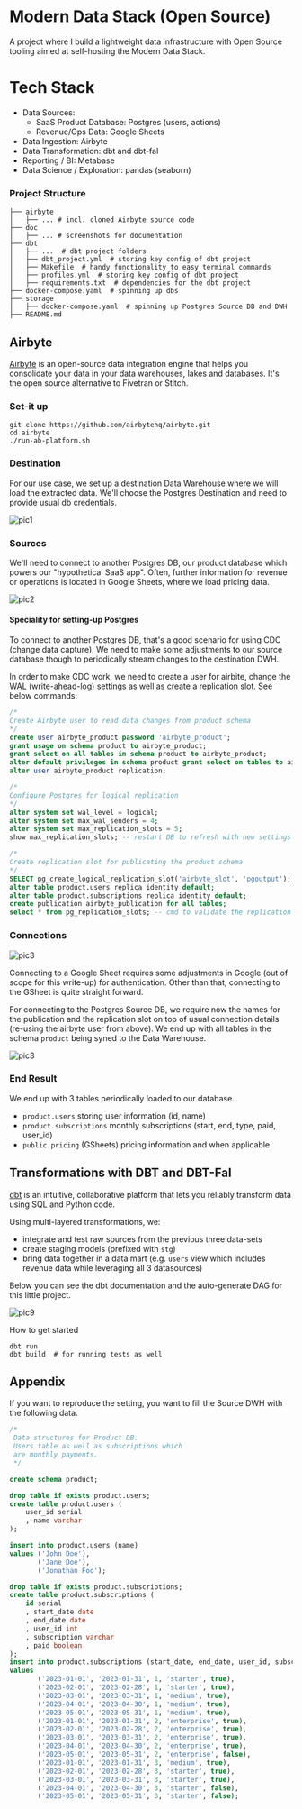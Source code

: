 # Modern Data Stack (Open Source)
A project where I build a lightweight data infrastructure with Open Source tooling aimed at self-hosting the Modern Data Stack.

# Tech Stack
* Data Sources:
  * SaaS Product Database: Postgres (users, actions)
  * Revenue/Ops Data: Google Sheets
* Data Ingestion: Airbyte
* Data Transformation: dbt and dbt-fal
* Reporting / BI: Metabase
* Data Science / Exploration: pandas (seaborn)


### Project Structure
```
├── airbyte
│   ├── ... # incl. cloned Airbyte source code
├── doc
│   ├── ... # screenshots for documentation
├── dbt
│   ├── ...  # dbt project folders
│   ├── dbt_project.yml  # storing key config of dbt project
│   ├── Makefile  # handy functionality to easy terminal commands
│   ├── profiles.yml  # storing key config of dbt project
│   ├── requirements.txt  # dependencies for the dbt project
├── docker-compose.yaml  # spinning up dbs
├── storage
│   ├── docker-compose.yaml  # spinning up Postgres Source DB and DWH
├── README.md
```

## Airbyte
[Airbyte](https://airbyte.com/) is an open-source data integration engine that helps you consolidate your data in your data warehouses, lakes and databases. It's the open source alternative to Fivetran or Stitch.

### Set-it up
```shell
git clone https://github.com/airbytehq/airbyte.git
cd airbyte
./run-ab-platform.sh
```

### Destination

For our use case, we set up a destination Data Warehouse where we will load the extracted data. We'll choose the Postgres Destination and need to provide usual db credentials. 

![pic1](doc/airbyte/destinations.png "Destinations")

### Sources
We'll need to connect to another Postgres DB, our product database which powers our "hypothetical SaaS app". Often, further information for revenue or operations is located in Google Sheets, where we load pricing data.

![pic2](doc/airbyte/sources.png "Sources")


#### Speciality for setting-up Postgres
To connect to another Postgres DB, that's a good scenario for using CDC (change data capture). We need to make some adjustments to our source database though to periodically stream changes to the destination DWH.

In order to make CDC work, we need to create a user for airbite, change the WAL (write-ahead-log) settings as well as create a replication slot. See below commands:

```sql
/*
Create Airbyte user to read data changes from product schema
*/
create user airbyte_product password 'airbyte_product';
grant usage on schema product to airbyte_product;
grant select on all tables in schema product to airbyte_product;
alter default privileges in schema product grant select on tables to airbyte_product;
alter user airbyte_product replication;

/*
Configure Postgres for logical replication
*/
alter system set wal_level = logical;
alter system set max_wal_senders = 4;
alter system set max_replication_slots = 5;
show max_replication_slots; -- restart DB to refresh with new settings

/*
Create replication slot for publicating the product schema
*/
SELECT pg_create_logical_replication_slot('airbyte_slot', 'pgoutput');
alter table product.users replica identity default;
alter table product.subscriptions replica identity default;
create publication airbyte_publication for all tables;
select * from pg_replication_slots; -- cmd to validate the replication slot
```

### Connections
![pic3](doc/airbyte/connections.png "Connections")

Connecting to a Google Sheet requires some adjustments in Google (out of scope for this write-up) for authentication. Other than that, connecting to the GSheet is quite straight forward.

For connecting to the Postgres Source DB, we require now the names for the publication and the replication slot on top of usual connection details (re-using the airbyte user from above). We end up with all tables in the schema `product` being syned to the Data Warehouse.

![pic3](doc/airbyte/cdc_sync.png "Multiple Tables are synced 1/hour")

### End Result

We end up with 3 tables periodically loaded to our database.
- `product.users` storing user information (id, name)
- `product.subscriptions` monthly subscriptions (start, end, type, paid, user_id)
- `public.pricing` (GSheets) pricing information and when applicable

## Transformations with DBT and DBT-Fal
[dbt](https://www.getdbt.com/) is an intuitive, collaborative platform that lets you reliably transform data using SQL and Python code.

Using multi-layered transformations, we:
- integrate and test raw sources from the previous three data-sets
- create staging models (prefixed with `stg`)
- bring data together in a data mart (e.g. `users` view which includes revenue data while leveraging all 3 datasources)

Below you can see the dbt documentation and the auto-generate DAG for this little project.

![pic9](doc/dbt/dag.png "Dag")


How to get started
```shell
dbt run
dbt build  # for running tests as well
```

## Appendix

If you want to reproduce the setting, you want to fill the Source DWH with the following
data.

```sql
/*
 Data structures for Product DB.
 Users table as well as subscriptions which
 are monthly payments.
 */

create schema product;

drop table if exists product.users;
create table product.users (
    user_id serial
    , name varchar
);

insert into product.users (name)
values ('John Doe'),
       ('Jane Doe'),
       ('Jonathan Foo');

drop table if exists product.subscriptions;
create table product.subscriptions (
    id serial
    , start_date date
    , end_date date
    , user_id int
    , subscription varchar
    , paid boolean
);
insert into product.subscriptions (start_date, end_date, user_id, subscription, paid)
values
       ('2023-01-01', '2023-01-31', 1, 'starter', true),
       ('2023-02-01', '2023-02-28', 1, 'starter', true),
       ('2023-03-01', '2023-03-31', 1, 'medium', true),
       ('2023-04-01', '2023-04-30', 1, 'medium', true),
       ('2023-05-01', '2023-05-31', 1, 'medium', true),
       ('2023-01-01', '2023-01-31', 2, 'enterprise', true),
       ('2023-02-01', '2023-02-28', 2, 'enterprise', true),
       ('2023-03-01', '2023-03-31', 2, 'enterprise', true),
       ('2023-04-01', '2023-04-30', 2, 'enterprise', true),
       ('2023-05-01', '2023-05-31', 2, 'enterprise', false),
       ('2023-01-01', '2023-01-31', 3, 'medium', true),
       ('2023-02-01', '2023-02-28', 3, 'starter', true),
       ('2023-03-01', '2023-03-31', 3, 'starter', true),
       ('2023-04-01', '2023-04-30', 3, 'starter', false),
       ('2023-05-01', '2023-05-31', 3, 'starter', false);
```
